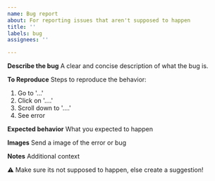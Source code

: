 ```yaml
---
name: Bug report
about: For reporting issues that aren't supposed to happen
title: ''
labels: bug
assignees: ''

---
```


**Describe the bug**
A clear and concise description of what the bug is.

**To Reproduce**
Steps to reproduce the behavior:
1. Go to '...'
2. Click on '....'
3. Scroll down to '....'
4. See error

**Expected behavior**
What you expected to happen

**Images**
Send a image of the error or bug

**Notes**
Additional context 

⚠️ Make sure its not supposed to happen, else create a suggestion!
